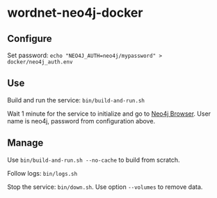 # wordnet-neo4j-docker

## Configure

Set password:
`echo "NEO4J_AUTH=neo4j/mypassword" > docker/neo4j_auth.env`

## Use

Build and run the service:
`bin/build-and-run.sh`

Wait 1 minute for the service to initialize and go to [Neo4j Browser](http://localhost:7474/browser/). User name is neo4j, password from configuration above.

## Manage

Use `bin/build-and-run.sh --no-cache` to build from scratch.

Follow logs: `bin/logs.sh`

Stop the service: `bin/down.sh`. Use option `--volumes` to remove data.
